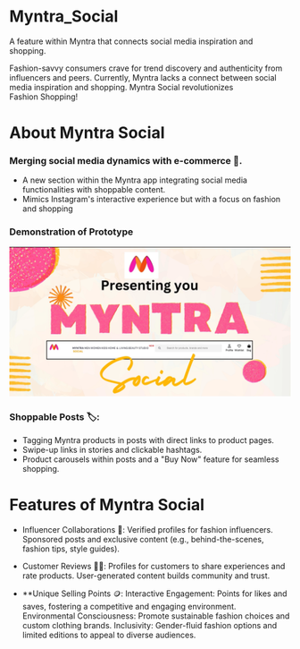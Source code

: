 # Myntra_Social 
A feature within Myntra that connects social media inspiration and shopping.

Fashion-savvy consumers crave for trend discovery and authenticity from influencers and peers. Currently, Myntra lacks a connect between social media inspiration and shopping.
Myntra Social revolutionizes Fashion Shopping!
# About Myntra Social
### Merging social media dynamics with e-commerce 🛒.
* A new section within the Myntra app integrating social media functionalities with shoppable content.
* Mimics Instagram's interactive experience but with a focus on fashion and shopping

### Demonstration of Prototype

[![Watch the video](https://raw.githubusercontent.com/Nidhi1314/Myntra_Social/main/images/Screenshot%202025-01-17%20194708.png)](https://raw.githubusercontent.com/Nidhi1314/Myntra_Social/main/video/myntra%20social%20.mp4)



### Shoppable Posts 🏷️:
* Tagging Myntra products in posts with direct links to product pages.
* Swipe-up links in stories and clickable hashtags.
* Product carousels within posts and a "Buy Now" feature for seamless shopping.

# Features of Myntra Social
* Influencer Collaborations 🤝:
Verified profiles for fashion influencers.
Sponsored posts and exclusive content (e.g., behind-the-scenes, fashion tips, style guides).

* Customer Reviews ✍🏻:
Profiles for customers to share experiences and rate products.
User-generated content builds community and trust.


* **Unique Selling Points 🪙:
Interactive Engagement: Points for likes and saves, fostering a competitive and engaging environment.
Environmental Consciousness: Promote sustainable fashion choices and custom clothing brands.
Inclusivity: Gender-fluid fashion options and limited editions to appeal to diverse audiences.




